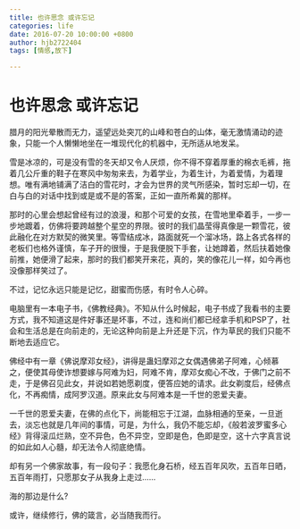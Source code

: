 ```yaml
---
title: 也许思念 或许忘记
categories: life
date: 2016-07-20 10:00:00 +0800
author: hjb2722404
tags: [情感,放下]

---
```


# 也许思念 或许忘记

腊月的阳光晕散而无力，遥望远处突兀的山峰和苍白的山体，毫无激情涌动的迹象，只能一个人懒懒地坐在一堆现代化的机器中，无所适从地发呆。

雪是冰凉的，可是没有雪的冬天却又令人厌烦，你不得不穿着厚重的棉衣毛裤，拖着几公斤重的鞋子在寒风中匆匆来去，为着学业，为着生计，为着爱情，为着理想。唯有满地铺满了洁白的雪花时，才会为世界的灵气所感染，暂时忘却一切，在白与白的对话中找到或是或不是的答案，正如一直所希冀的那样。

那时的心里会想起曾经有过的浪漫，和那个可爱的女孩，在雪地里牵着手，一步一步地踱着，仿佛将要跨越整个星空的界限。彼时的我们晶莹得真像是一颗雪花，彼此融化在对方默契的微笑里。等雪结成冰，路面就死一个溜冰场，路上各式各样的老板们也格外谨慎，车子开的很慢，于是我便脱下手套，让她蹲着，然后扶着她像前推，她便滑了起来，那时的我们都笑开来花，真的，笑的像花儿一样，如今再也没像那样笑过了。

不过，记忆永远只能是记忆，甜蜜而伤感，有时令人心碎。

电脑里有一本电子书，《佛教经典》。不知从什么时候起，电子书成了我看书的主要方式，我不知道这是件好事还是坏事，不过，连和尚们都已经拿手机和PSP了，社会和生活总是在向前走的，无论这种向前是上升还是下沉，作为草民的我们只能不断地去适应它。

佛经中有一章《佛说摩邓女经》，讲得是蛊妇摩邓之女偶遇佛弟子阿难，心倾慕之，便使其母使诈想要嫁与阿难为妇，阿难不肯，摩邓女痴心不改，于佛门之前不走，于是佛召见此女，并说如若她愿剃度，便答应她的请求。此女剃度后，经佛点化，不再痴情，成阿罗汉道。原来此女与阿难本是一千世的恩爱夫妻。

一千世的恩爱夫妻，在佛的点化下，尚能相忘于江湖，血脉相通的至亲，一旦逝去，淡忘也就是几年间的事情，可是，为什么，我仍不能忘却，《般若波罗蜜多心经》背得滚瓜烂熟，空不异色，色不异空，空即是色，色即是空，这十六字真言说的如此如人心髓，却无法令人彻底绝情。

却有另一个佛家故事，有一段句子：我愿化身石桥，经五百年风吹，五百年日晒，五百年雨打，只愿那女子从我身上走过……

海的那边是什么?

或许，继续修行，佛的箴言，必当随我而行。